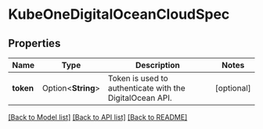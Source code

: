 # KubeOneDigitalOceanCloudSpec

## Properties

Name | Type | Description | Notes
------------ | ------------- | ------------- | -------------
**token** | Option<**String**> | Token is used to authenticate with the DigitalOcean API. | [optional]

[[Back to Model list]](../README.md#documentation-for-models) [[Back to API list]](../README.md#documentation-for-api-endpoints) [[Back to README]](../README.md)


